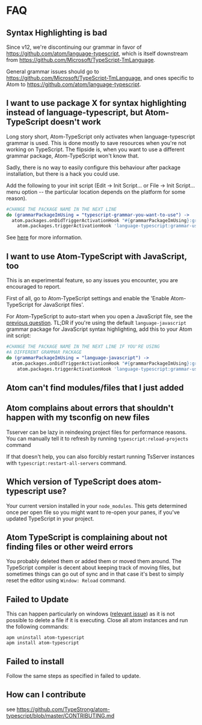# FAQ

## Syntax Highlighting is bad

Since v12, we're discontinuing our grammar in favor of
<https://github.com/atom/language-typescript>, which is itself
downstream from <https://github.com/Microsoft/TypeScript-TmLanguage>.

General grammar issues should go to
<https://github.com/Microsoft/TypeScript-TmLanguage>, and ones specific
to Atom to <https://github.com/atom/language-typescript>.

## I want to use package X for syntax highlighting instead of language-typescript, but Atom-TypeScript doesn't work

Long story short, Atom-TypeScript only activates when language-typescript
grammar is used. This is done mostly to save resources when you're not working
on TypeScript. The flipside is, when you want to use a different grammar
package, Atom-TypeScript won't know that.

Sadly, there is no way to easily configure this behaviour after package
installation, but there is a hack you could use.

Add the following to your init script (Edit → Init Script... or File → Init
Script... menu option -- the particular location depends on the platform for
some reason).

```coffee
#CHANGE THE PACKAGE NAME IN THE NEXT LINE
do (grammarPackageImUsing = "typescript-grammar-you-want-to-use") ->
  atom.packages.onDidTriggerActivationHook "#{grammarPackageImUsing}:grammar-used", ->
    atom.packages.triggerActivationHook 'language-typescript:grammar-used'
```

See [here](https://github.com/TypeStrong/atom-typescript/issues/1451#issuecomment-428151082) for more information.

## I want to use Atom-TypeScript with JavaScript, too

This is an experimental feature, so any issues you encounter, you are
encouraged to report.

First of all, go to Atom-TypeScript settings and enable the
'Enable Atom-TypeScript for JavaScript files'.

For Atom-TypeScript to auto-start when you open a JavaScript file, see the [previous question](#i-want-to-use-package-x-for-syntax-highlighting-instead-of-language-typescript-but-atom-typescript-doesnt-work). TL;DR if you're using the default `language-javascript`
grammar package for JavaScript syntax highlighting, add this to your Atom init
script:


```coffee
#CHANGE THE PACKAGE NAME IN THE NEXT LINE IF YOU'RE USING
#A DIFFERENT GRAMMAR PACKAGE
do (grammarPackageImUsing = "language-javascript") ->
  atom.packages.onDidTriggerActivationHook "#{grammarPackageImUsing}:grammar-used", ->
    atom.packages.triggerActivationHook 'language-typescript:grammar-used'
```

## Atom can't find modules/files that I just added

## Atom complains about errors that shouldn't happen with my tsconfig on new files

Tsserver can be lazy in reindexing project files for performance
reasons. You can manually tell it to refresh by running
`typescript:reload-projects` command

If that doesn't help, you can also forcibly restart running TsServer instances
with `typescript:restart-all-servers` command.

## Which version of TypeScript does atom-typescript use?

Your current version installed in your `node_modules`. This gets
determined once per open file so you might want to re-open your panes,
if you've updated TypeScript in your project.

## Atom TypeScript is complaining about not finding files or other weird errors

You probably deleted them or added them or moved them around. The
TypeScript compiler is decent about keeping track of moving files, but
sometimes things can go out of sync and in that case it's best to simply
reset the editor using `Window: Reload` command.

## Failed to Update

This can happen particularly on windows ([relevant
issue](https://github.com/TypeStrong/atom-typescript/issues/195)) as it
is not possible to delete a file if it is executing. Close all atom
instances and run the following commands:

    apm uninstall atom-typescript
    apm install atom-typescript

## Failed to install

Follow the same steps as specified in failed to update.

## How can I contribute

see
<https://github.com/TypeStrong/atom-typescript/blob/master/CONTRIBUTING.md>

